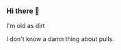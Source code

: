 ### Hi there 👋

<!--
**BabetteY/BabetteY** is a ✨ _special_ ✨ repository because its `README.md` (this file) appears on your GitHub profile.

Here are some ideas to get you started:

- 🔭 I’m currently working on, not breaking my phone. 
- 🌱 I’m currently learning ...how not to throw my phone
- 👯 I’m looking to collaborate with the video aspects
- 💬 Ask me about whatever
- 📫 How to reach me: however ...
- 😄 Pronouns: bitch...
- ⚡ Fun fact: I enjoy digital art..
-->I'm old as dirt
I don't know a damn thing about pulls.
